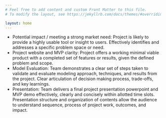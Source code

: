 ```yaml
---
# Feel free to add content and custom Front Matter to this file.
# To modify the layout, see https://jekyllrb.com/docs/themes/#overriding-theme-defaults

layout: home
---
```





- Potential impact / meeting a strong market need: Project is likely to provide a highly usable tool or insight to users. Effectively identifies and addresses a specific problem space or need.
- Project website and MVP clarity: Project offers a working minimal viable product with a completed set of features or results, given the defined problem and scope.
- Model Evaluation: Team demonstrates a clear set of steps taken to validate and evaluate modeling approach, techniques, and results from the project. Clear articulation of decision making process, trade-offs, and key learnings.
- Presentation: Team delivers a final project presentation powerpoint and MVP demo effectively, clearly and concisely within allotted time slots. Presentation structure and organization of contents allow the audience to understand sequence, process of project work, outcomes, and impact.